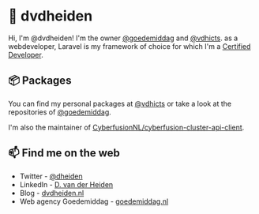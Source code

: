 # 👋 dvdheiden

Hi, I'm @dvdheiden! I'm the owner [@goedemiddag](https://github.com/goedemiddag) and [@vdhicts](https://github.com/vdhicts). as a webdeveloper, Laravel is my framework of choice for which I'm a [Certified Developer](https://exam.laravelcert.com/is/dick-van-der-heiden/certified-since/2022-10-03?).

## 📦 Packages

You can find my personal packages at [@vdhicts](https://github.com/orgs/vdhicts/repositories) or take a look at the repositories of [@goedemiddag](https://github.com/orgs/goedemiddag/repositories).

I'm also the maintainer of [CyberfusionNL/cyberfusion-cluster-api-client](https://github.com/CyberfusionNL/cyberfusion-cluster-api-client).

## 📫 Find me on the web

- Twitter - [@dheiden](https://twitter.com/dheiden)
- LinkedIn - [D. van der Heiden](https://www.linkedin.com/in/dvdheiden)
- Blog - [dvdheiden.nl](https://www.dvdheiden.nl)
- Web agency Goedemiddag - [goedemiddag.nl](https://www.goedemiddag)
